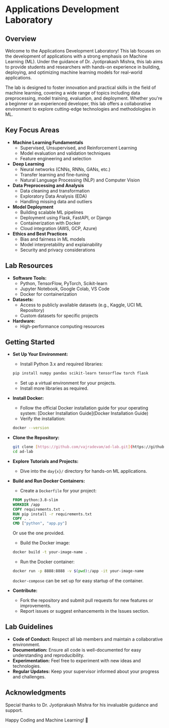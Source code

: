 # Applications Development Laboratory

## Overview

Welcome to the Applications Development Laboratory! This lab focuses on the development of applications with a strong emphasis on Machine Learning (ML). Under the guidance of Dr. Jyotiprakash Mishra, this lab aims to provide students and researchers with hands-on experience in building, deploying, and optimizing machine learning models for real-world applications.

The lab is designed to foster innovation and practical skills in the field of machine learning, covering a wide range of topics including data preprocessing, model training, evaluation, and deployment. Whether you're a beginner or an experienced developer, this lab offers a collaborative environment to explore cutting-edge technologies and methodologies in ML.

## Key Focus Areas

*   **Machine Learning Fundamentals**
    *   Supervised, Unsupervised, and Reinforcement Learning
    *   Model evaluation and validation techniques
    *   Feature engineering and selection
*   **Deep Learning**
    *   Neural networks (CNNs, RNNs, GANs, etc.)
    *   Transfer learning and fine-tuning
    *   Natural Language Processing (NLP) and Computer Vision
*   **Data Preprocessing and Analysis**
    *   Data cleaning and transformation
    *   Exploratory Data Analysis (EDA)
    *   Handling missing data and outliers
*   **Model Deployment**
    *   Building scalable ML pipelines
    *   Deployment using Flask, FastAPI, or Django
    *   Containerization with Docker
    *   Cloud integration (AWS, GCP, Azure)
*   **Ethics and Best Practices**
    *   Bias and fairness in ML models
    *   Model interpretability and explainability
    *   Security and privacy considerations

## Lab Resources

*   **Software Tools:**
    *   Python, TensorFlow, PyTorch, Scikit-learn
    *   Jupyter Notebook, Google Colab, VS Code
    *   Docker for containerization
*   **Datasets:**
    *   Access to publicly available datasets (e.g., Kaggle, UCI ML Repository)
    *   Custom datasets for specific projects
*   **Hardware:**
    *   High-performance computing resources

## Getting Started

*   **Set Up Your Environment:**
    *   Install Python 3.x and required libraries:

    ```bash
    pip install numpy pandas scikit-learn tensorflow torch flask
    ```

    *   Set up a virtual environment for your projects.
    *   Install more libraries as required.
*   **Install Docker:**
    *   Follow the official Docker installation guide for your operating system: [Docker Installation Guide](Docker Installation Guide)
    *   Verify the installation:

    ```bash
    docker --version
    ```

*   **Clone the Repository:**

    ```bash
    git clone [https://github.com/vajradevam/ad-lab.git](https://github.com/vajradevam/ad-lab.git)
    cd ad-lab
    ```

*   **Explore Tutorials and Projects:**
    *   Dive into the `day{x}/` directory for hands-on ML applications.
*   **Build and Run Docker Containers:**
    *   Create a `Dockerfile` for your project:

    ```dockerfile
    FROM python:3.8-slim
    WORKDIR /app
    COPY requirements.txt .
    RUN pip install -r requirements.txt
    COPY . .
    CMD ["python", "app.py"]
    ```

    Or use the one provided.

    *   Build the Docker image:

    ```bash
    docker build -t your-image-name .
    ```

    *   Run the Docker container:

    ```bash
    docker run -p 8888:8888 -v $(pwd):/app -it your-image-name
    ```

    `docker-compose` can be set up for easy startup of the container.

*   **Contribute:**
    *   Fork the repository and submit pull requests for new features or improvements.
    *   Report issues or suggest enhancements in the Issues section.

## Lab Guidelines

*   **Code of Conduct:** Respect all lab members and maintain a collaborative environment.
*   **Documentation:** Ensure all code is well-documented for easy understanding and reproducibility.
*   **Experimentation:** Feel free to experiment with new ideas and technologies.
*   **Regular Updates:** Keep your supervisor informed about your progress and challenges.

## Acknowledgments

 Special thanks to Dr. Jyotiprakash Mishra for his invaluable guidance and support.

Happy Coding and Machine Learning! 🚀